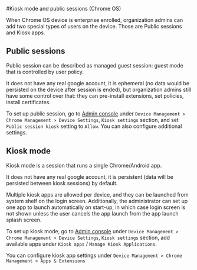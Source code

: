 #Kiosk mode and public sessions (Chrome OS)

When Chrome OS device is enterprise enrolled, organization admins can add two
special types of users on the device. Those are Public sessions and Kiosk apps.

## Public sessions

Public session can be described as managed guest session: guest mode that is
controlled by user policy.

It does not have any real google account, it is ephemeral (no data would be
persisted on the device after session is ended), but organization admins
still have some control over that: they can pre-install extensions, set
policies, install certificates.

To set up public session, go to [Admin console](https://admin.google.com) under
```Device Management > Chrome Management > Device Settings```, ```Kiosk
settings``` section, and set ```Public session kiosk``` setting to
```Allow```. You can also configure additional settings.

## Kiosk mode

Kiosk mode is a session that runs a single Chrome/Android app.

It does not have any real google account, it is persistent (data will be
persisted between kiosk sessions) by default.

Multiple kiosk apps are allowed per device, and they can be launched from system
shelf on the login screen. Additionally, the administrator can set up one app to
launch automatically on start-up, in which case login screen is not shown unless
the user cancels the app launch from the app launch splash screen.

To set up kiosk mode, go to [Admin console](https://admin.google.com) under
```Device Management > Chrome Management > Device Settings```, ```Kiosk
settings``` section, add available apps under ```Kiosk apps``` / ```Manage
Kiosk Applications```.

You can configure kiosk app settings under ```Device Management > Chrome
Management > Apps & Extensions```
